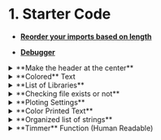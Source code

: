 # 1. Starter Code

- [**Reorder your imports based on length**](https://www.browserling.com/tools/line-length-sort) 

- [**Debugger**](file:///media/mosaab/Volume/Personal/Development/Courses%20Docs/Applied%20ML%20Course/0_Code/1_Python/21_debugging.html) 

<details><summary> **Make the header at the center** </summary>
<p>

~~~html
<p style="font-size:36px;text-align:center"> <b>Personalized cancer diagnosis</b> </p>
~~~

</p>
</details> 

<details><summary> **Colored** Text </summary>
<p>

~~~python
from termcolor import colored

# ****************SHOW COLORED text**********
def bg(value, type='num', color='blue'):
    value = str('{:,}'.format(value)) if type == 'num' else str(value)
    return colored(' '+value+' ', color, attrs=['reverse', 'blink'])
~~~

</p>
</details> 

<details><summary> **List of Libraries** </summary>
[Import Libraries](file:///media/mosaab/Volume/Personal/Development/Courses%20Docs/Data%20Science/0_%20A%20Data%20Science%20Framework%20to%20achieve%2099%20Accuracy/a-data-science-framework-to-achieve-99-accuracy.html#3.1-Import-Libraries) 
<p style="margin: 0">

	import pandas as pd
	import numpy as np
	import matplotlib.pyplot as plt
	import seaborn as sns
	
	# Ignore warnings
	import warnings
	warnings.filterwarnings('ignore')
	
~~~python
import warnings
def ignore_warn(*args, **kwargs):
    pass
warnings.warn = ignore_warn #ignore annoying warning (from sklearn and seaborn)
~~~
</p>
</details>

<details><summary> **Checking file exists or not** </summary>
<p style="margin: 0">

~~~python
# Checking if file exists or not.
if os.path.isfile('/kaggle/input/path_to_file.csv'):
    result = pd.read_csv(''/kaggle/input/path_to_file.csv')
else:
    result = pd.merge(data, text, on='ID', how='left')
    result.to_csv('text_data_combined.csv', index=False)
result.sample(5)
~~~
</p>
</details>

<details><summary> **Ploting Settings** </summary>
<p style="margin: 0">
~~~python
%matplotlib inline
%precision 2
# plt.style.use('ggplot')
sns.set_style('white')
plt.style.use('fivethirtyeight')
~~~
~~~python
pd.set_option('display.float_format', lambda x: '{:.3f}'.format(x)) #Limiting floats output to 3 decimal points
~~~

	
</p>
</details> 

<details><summary> **Color Printed Text** </summary>
[More Colors & Features](https://pypi.org/project/termcolor/) 
<p style="margin: 0">

	from termcolor import colored
	print(colored('value', 'color'))
	
</p>
</details> 

<details><summary> **Organized list of strings** </summary>
<p style="margin: 0">
~~~
print("Train Variant".ljust(15), train_variants_df.shape)
print("Train Text".ljust(15), train_text_df.shape)
print("Test Variant".ljust(15), test_variants_df.shape)
print("Test Text".ljust(15), test_text_df.shape)

######### Result ##########
# Train Variant   (3321, 4)
# Train Text      (3321, 2)
# Test Variant    (5668, 3)
# Test Text       (5668, 2)
~~~
</p>
</details>

<details><summary> **See All Variables details in notebook** </summary>
<p style="margin: 0">

	%whos
	
</p>
</details> 

<details><summary> **Compute the execution time of the cell** </summary>
<p style="margin: 0">

	%%time
	
</p>
</details> 

<details><summary> **Data Pretty Printer** </summary>
<p style="margin: 0">

	import pprint
	stuff = ['banana', 'apple', 'stuff1', 'stuff2']
	pprint.pprint(stuff)
	
</p>
</details> 


<details><summary> **Clean Up Memory** </summary>
<p style="margin: 0">
~~~python
# Clean up memory
gc.enable()
del model, train_features, valid_features
gc.collect()
~~~
</p>
</details> 

<details><summary> **Timmer** Function (Human Readable) </summary>
<p style="margin: 0">
~~~python
# Credit: https://www.kaggle.com/tilii7/hyperparameter-grid-search-with-xgboost
## Importing
from datetime import datetime

## Define the timer function
def timer(start_time=None):
    if not start_time:
        start_time = datetime.now()
        return start_time
    elif start_time:
        thour, temp_sec = divmod((datetime.now() - start_time).total_seconds(), 3600)
        tmin, tsec = divmod(temp_sec, 60)
        print('\n Time taken: %i hours %i minutes and %s seconds.' % (thour, tmin, round(tsec, 2)))
        
### Call the function
# Here we go
start_time = timer(None) # timing starts from this point for "start_time" variable
random_search.fit(X, Y)
timer(start_time) # timing ends here for "start_time" variable
~~~
#### Result
~~~python
 Time taken: 0 hours 42 minutes and 17.04 seconds.
~~~
</p>
</details> 


